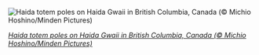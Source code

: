 
![Haida totem poles on Haida Gwaii in British Columbia, Canada (© Michio Hoshino/Minden Pictures)](https://cn.bing.com//th?id=OHR.HaidaTotems_EN-US1355660363_1920x1080.jpg&rf=LaDigue_1920x1080.jpg&pid=hp)

*[Haida totem poles on Haida Gwaii in British Columbia, Canada (© Michio Hoshino/Minden Pictures)](https://www.bing.com/search?q=haida+gwaii&form=hpcapt&filters=HpDate%3a%2220201012_0700%22)*
